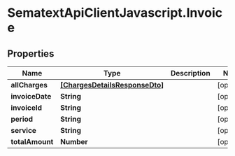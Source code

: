 # SematextApiClientJavascript.Invoice

## Properties
| Name            | Type                                                            | Description | Notes      |
| --------------- | --------------------------------------------------------------- | ----------- | ---------- |
| **allCharges**  | [**[ChargesDetailsResponseDto]**](ChargesDetailsResponseDto.md) |             | [optional] |
| **invoiceDate** | **String**                                                      |             | [optional] |
| **invoiceId**   | **String**                                                      |             | [optional] |
| **period**      | **String**                                                      |             | [optional] |
| **service**     | **String**                                                      |             | [optional] |
| **totalAmount** | **Number**                                                      |             | [optional] |

